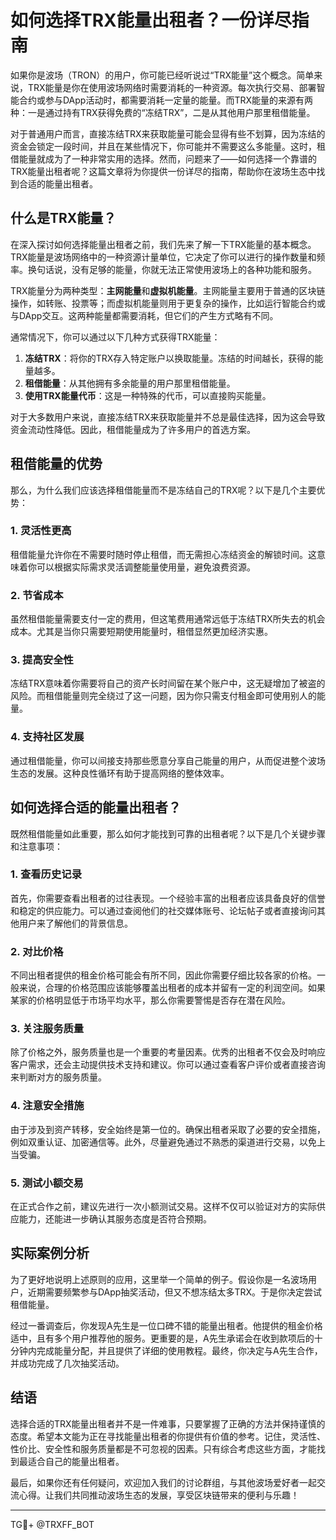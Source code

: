 # 如何选择TRX能量出租者？一份详尽指南

如果你是波场（TRON）的用户，你可能已经听说过“TRX能量”这个概念。简单来说，TRX能量是你在使用波场网络时需要消耗的一种资源。每次执行交易、部署智能合约或参与DApp活动时，都需要消耗一定量的能量。而TRX能量的来源有两种：一是通过持有TRX获得免费的“冻结TRX”，二是从其他用户那里租借能量。

对于普通用户而言，直接冻结TRX来获取能量可能会显得有些不划算，因为冻结的资金会锁定一段时间，并且在某些情况下，你可能并不需要这么多能量。这时，租借能量就成为了一种非常实用的选择。然而，问题来了——如何选择一个靠谱的TRX能量出租者呢？这篇文章将为你提供一份详尽的指南，帮助你在波场生态中找到合适的能量出租者。

## 什么是TRX能量？

在深入探讨如何选择能量出租者之前，我们先来了解一下TRX能量的基本概念。TRX能量是波场网络中的一种资源计量单位，它决定了你可以进行的操作数量和频率。换句话说，没有足够的能量，你就无法正常使用波场上的各种功能和服务。

TRX能量分为两种类型：**主网能量**和**虚拟机能量**。主网能量主要用于普通的区块链操作，如转账、投票等；而虚拟机能量则用于更复杂的操作，比如运行智能合约或与DApp交互。这两种能量都需要消耗，但它们的产生方式略有不同。

通常情况下，你可以通过以下几种方式获得TRX能量：
1. **冻结TRX**：将你的TRX存入特定账户以换取能量。冻结的时间越长，获得的能量越多。
2. **租借能量**：从其他拥有多余能量的用户那里租借能量。
3. **使用TRX能量代币**：这是一种特殊的代币，可以直接购买能量。

对于大多数用户来说，直接冻结TRX来获取能量并不总是最佳选择，因为这会导致资金流动性降低。因此，租借能量成为了许多用户的首选方案。

## 租借能量的优势

那么，为什么我们应该选择租借能量而不是冻结自己的TRX呢？以下是几个主要优势：

### 1. 灵活性更高
租借能量允许你在不需要时随时停止租借，而无需担心冻结资金的解锁时间。这意味着你可以根据实际需求灵活调整能量使用量，避免浪费资源。

### 2. 节省成本
虽然租借能量需要支付一定的费用，但这笔费用通常远低于冻结TRX所失去的机会成本。尤其是当你只需要短期使用能量时，租借显然更加经济实惠。

### 3. 提高安全性
冻结TRX意味着你需要将自己的资产长时间留在某个账户中，这无疑增加了被盗的风险。而租借能量则完全绕过了这一问题，因为你只需支付租金即可使用别人的能量。

### 4. 支持社区发展
通过租借能量，你可以间接支持那些愿意分享自己能量的用户，从而促进整个波场生态的发展。这种良性循环有助于提高网络的整体效率。

## 如何选择合适的能量出租者？

既然租借能量如此重要，那么如何才能找到可靠的出租者呢？以下是几个关键步骤和注意事项：

### 1. 查看历史记录
首先，你需要查看出租者的过往表现。一个经验丰富的出租者应该具备良好的信誉和稳定的供应能力。可以通过查阅他们的社交媒体账号、论坛帖子或者直接询问其他用户来了解他们的背景信息。

### 2. 对比价格
不同出租者提供的租金价格可能会有所不同，因此你需要仔细比较各家的价格。一般来说，合理的价格范围应该能够覆盖出租者的成本并留有一定的利润空间。如果某家的价格明显低于市场平均水平，那么你需要警惕是否存在潜在风险。

### 3. 关注服务质量
除了价格之外，服务质量也是一个重要的考量因素。优秀的出租者不仅会及时响应客户需求，还会主动提供技术支持和建议。你可以通过查看客户评价或者直接咨询来判断对方的服务质量。

### 4. 注意安全措施
由于涉及到资产转移，安全始终是第一位的。确保出租者采取了必要的安全措施，例如双重认证、加密通信等。此外，尽量避免通过不熟悉的渠道进行交易，以免上当受骗。

### 5. 测试小额交易
在正式合作之前，建议先进行一次小额测试交易。这样不仅可以验证对方的实际供应能力，还能进一步确认其服务态度是否符合预期。

## 实际案例分析

为了更好地说明上述原则的应用，这里举一个简单的例子。假设你是一名波场用户，近期需要频繁参与DApp抽奖活动，但又不想冻结太多TRX。于是你决定尝试租借能量。

经过一番调查后，你发现A先生是一位口碑不错的能量出租者。他提供的租金价格适中，且有多个用户推荐他的服务。更重要的是，A先生承诺会在收到款项后的十分钟内完成能量分配，并且提供了详细的使用教程。最终，你决定与A先生合作，并成功完成了几次抽奖活动。

## 结语

选择合适的TRX能量出租者并不是一件难事，只要掌握了正确的方法并保持谨慎的态度。希望本文能为正在寻找能量出租者的你提供有价值的参考。记住，灵活性、性价比、安全性和服务质量都是不可忽视的因素。只有综合考虑这些方面，才能找到最适合自己的能量出租者。

最后，如果你还有任何疑问，欢迎加入我们的讨论群组，与其他波场爱好者一起交流心得。让我们共同推动波场生态的发展，享受区块链带来的便利与乐趣！

---

TG💪+ @TRXFF_BOT